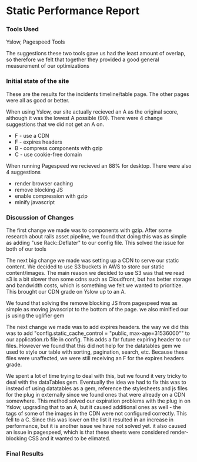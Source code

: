 # Static Performance Report

### Tools Used
Yslow, Pagespeed Tools

The suggestions these two tools gave us had the least amount of overlap, so therefore we felt that together they provided a good general measurement of our optimizations

### Initial state of the site
These are the results for the incidents timeline/table page. The other pages were all as good or better.

When using Yslow, our site actually recieved an A as the original score, although it was the lowest A possible (90).  There were 4 change suggestions that we did not get an A on.
* F - use a CDN
* F - expires headers
* B - compress components with gzip
* C - use cookie-free domain

When running Pagespeed we recieved an 88% for desktop.  There were also 4 suggestions
* render browser caching
* remove blocking JS
* enable compression with gzip
* minify javascript


### Discussion of Changes
The first change we made was to components with gzip.  After some research about rails asset pipeline, we found that doing this was as simple as adding "use Rack::Deflater" to our config file.  This solved the issue for both of our tools

The next big change we made was setting up a CDN to serve our static content.  We decided to use S3 buckets in AWS to store our static content/images.  The main reason we decided to use S3 was that we read s3 is a bit slower than some cdns such as Cloudfront, but has better storage and bandwidth costs, which is something we felt we wanted to prioritize.  This brought our CDN grade on Yslow up to an A.

We found that solving the remove blocking JS from pagespeed was as simple as moving javascript to the bottom of the page.  we also minified our js using the uglifier gem

The next change we made was to add expires headers.  the way we did this was to add "config.static_cache_control = "public, max-age=31536000"" to our application.rb file in config.  This adds a far future expiring header to our files.  However we found that this did not help for the datatables gem we used to style our table with sorting, pagination, search, etc.  Because these files were unaffected, we were still receiving an F for the expires headers grade.  

We spent a lot of time trying to deal with this, but we found it very tricky to deal with the dataTables gem.  Eventually the idea we had to fix this was to instead of using datatables as a gem, reference the stylesheets and js files for the plug in externally since we found ones that were already on a CDN somewhere.  This method solved our expiration problems with the plug in on Yslow, upgrading that to an A, but it caused additional ones as well - the tags of some of the images in the CDN were not configured correctly.  This fell to a C.  Since this was lower on the list it resulted in an increase in performance, but it is another issue we have not solved yet.  it also caused an issue in pagespeed, which is that these sheets were considered render-blocking CSS and it wanted to be elimated.


### Final Results
